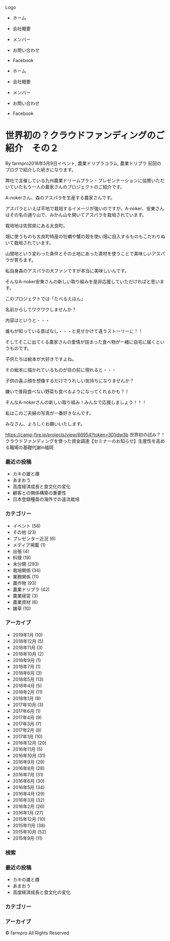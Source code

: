 Logo
- ホーム
- 会社概要
- メンバー
- お問い合わせ
- Facebook

- ホーム
- 会社概要
- メンバー
- お問い合わせ
- Facebook

# 世界初の？クラウドファンディングのご紹介　その２
By farmpro2018年5月9日イベント, 農業ドリプラコラム, 農業ドリプラ
前回のブログで紹介した続きになります。

弊社で主催している九州農業ドリームプラン・プレゼンテーションに協賛いただいていたもう一人の農家さんのプロジェクトのご紹介です。

A-nokerさん、森のアスパラを生産する農家さんです。


アスパラといえば平地で栽培するイメージが強いのですが、A-noker、安東さんはその名の通り山で、みかん山を開いてアスパラを栽培されています。


栽培地は佐賀県にある太良町。

畑に使うものも太良町特産の牡蠣や蟹の殻を使い畑に投入するものもこだわりぬいて栽培されています。

山間地という変わった条件とその土地にあった資材を使うことで美味しいアスパラが育ちます。

私自身森のアスパラの大ファンですが本当に美味しいんです。

そんなA-noker安東さんの新しい取り組みを是非応援していただければと思います。

このプロジェクトでは「たべるえほん」


名前からしてワクワクしませんか？

内容はというと・・・

誰もが知っている昔ばなし・・・と見せかけて違うストーリーに！！

そしてそこに出てくる農家さんの愛情が詰まった食べ物が一緒に自宅に届くというものです。

子供たちは絵本が大好きですよね。

その絵本に描かれているものが目の前に現れると・・・

子供の喜ぶ顔を想像するだけでうれしい気持ちになりませんか？

嫌いで普段食べない野菜も食べるようになってくれるかも？！

そんなA-nokerさんの新しい取り組み！みんなで応援しましょう！！！


私はこのご夫婦の写真が一番好きなんです。


みなさん、よろしくお願いいたします。

https://camp-fire.jp/projects/view/66954?token=301jdw3b
世界初の試み？！クラウドファンディングを使った資金調達【セミナーのお知らせ】生産性を高める職場の基礎代謝in福岡
### 最近の投稿

-  カキの雄と雌
-  あまおう
-  高度経済成長と食文化の変化
-  顧客との関係構築の重要性
-  日本登録種苗の海外での違法栽培

### カテゴリー

- イベント (58)
- その他 (23)
- プレゼンター近況 (6)
- メディア掲載 (1)
- 出張 (4)
- 料理 (19)
- 未分類 (293)
- 栽培関係 (34)
- 業務関係 (11)
- 農作物 (93)
- 農業ドリプラ (42)
- 農業経営 (3)
- 農業資材 (6)
- 雑草 (10)

### アーカイブ

- 2019年1月 (10)
- 2018年12月 (5)
- 2018年11月 (3)
- 2018年10月 (2)
- 2018年9月 (1)
- 2018年7月 (1)
- 2018年6月 (3)
- 2018年5月 (13)
- 2018年4月 (5)
- 2018年2月 (11)
- 2018年1月 (9)
- 2017年10月 (3)
- 2017年6月 (1)
- 2017年4月 (9)
- 2017年3月 (7)
- 2017年2月 (8)
- 2017年1月 (10)
- 2016年12月 (20)
- 2016年11月 (5)
- 2016年10月 (31)
- 2016年9月 (29)
- 2016年8月 (28)
- 2016年7月 (31)
- 2016年6月 (30)
- 2016年5月 (34)
- 2016年4月 (29)
- 2016年3月 (32)
- 2016年2月 (26)
- 2016年1月 (27)
- 2015年12月 (10)
- 2015年11月 (38)
- 2015年10月 (52)
- 2015年9月 (11)

### 検索

### 最近の投稿

-  カキの雄と雌
-  あまおう
-  高度経済成長と食文化の変化

### カテゴリー

### アーカイブ
© farmpro All Rights Reserved
